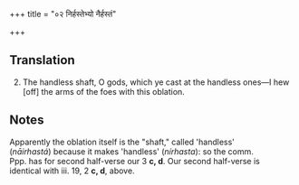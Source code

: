 +++
title = "०२ निर्हस्तेभ्यो नैर्हस्तं"

+++
## Translation
2. The handless shaft, O gods, which ye cast at the handless ones—I hew  
\[off\] the arms of the foes with this oblation.

## Notes
Apparently the oblation itself is the "shaft," called 'handless'  
(*nāirhastá*) because it makes 'handless' (*nírhasta*): so the comm.  
Ppp. has for second half-verse our 3 **c, d**. Our second half-verse is  
identical with iii. 19, 2 **c, d**, above.
